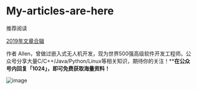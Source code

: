 # My-articles-are-here


推荐阅读

[2019年文章合辑](http://mp.weixin.qq.com/s?__biz=MzIwMzkzMzI0OA==&mid=2247484391&idx=1&sn=795830726eb111912a885f6e75db57af&chksm=96c690c8a1b119de4f33d4bd553ef401afe89d1a0e8e024a014430a63ba4de55c54ea6f3f084&scene=21#wechat_redirect)

作者 Allen，曾做过嵌入式无人机开发，现为世界500强高级软件开发工程师。公众号分享大量C/C++/Java/Python/Linux等相关知识，期待你的关注！****在公众号内回复「****1024****」，即可免费获取海量资料！**

![image](https://upload-images.jianshu.io/upload_images/12856594-c66abcf765fcf19e?imageMogr2/auto-orient/strip%7CimageView2/2/w/800)
